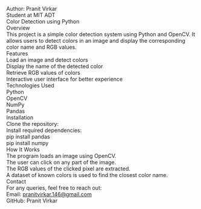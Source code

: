 Author: Pranit Virkar
<br>
Student at MIT ADT
<br>
Color Detection using Python
<br>
Overview
<br>
This project is a simple color detection system using Python and OpenCV. It allows users to detect colors in an image and display the corresponding color name and RGB values.
<br>
Features
<br>
Load an image and detect colors
<br>
Display the name of the detected color
<br>
Retrieve RGB values of colors
<br>
Interactive user interface for better experience
<br>
Technologies Used
<br>
Python
<br>
OpenCV
<br>
NumPy
<br>
Pandas
<br>
Installation
<br>
Clone the repository:
<br>
Install required dependencies:
<br>
pip install pandas
<br>
pip install numpy
<br>
How It Works
<br>
The program loads an image using OpenCV.
<br>
The user can click on any part of the image.
<br>
The RGB values of the clicked pixel are extracted.
<br>
A dataset of known colors is used to find the closest color name.
<br>
Contact
<br>
For any queries, feel free to reach out:
<br>
Email: pranitvirkar.146@gmail.com
<br>
GitHub: Pranit Virkar
<br>
